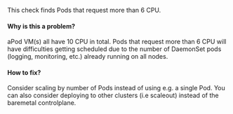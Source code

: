 This check finds Pods that request more than 6 CPU.

#### Why is this a problem?

aPod VM(s) all have 10 CPU in total. Pods that request more than 6 CPU will have difficulties getting scheduled due to
the number of DaemonSet pods (logging, monitoring, etc.) already running on all nodes.

#### How to fix?

Consider scaling by number of Pods instead of using e.g. a single Pod. You can also consider deploying to other clusters
(i.e scaleout) instead of the baremetal controlplane.
